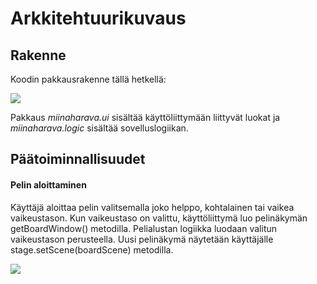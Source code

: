 # Arkkitehtuurikuvaus

## Rakenne

Koodin pakkausrakenne tällä hetkellä:

<img src="https://github.com/jarkmaen/ot-harjoitustyo/blob/master/dokumentaatio/pakkausrakenne.png">

Pakkaus _miinaharava.ui_ sisältää käyttöliittymään liittyvät luokat ja _miinaharava.logic_ sisältää sovelluslogiikan.

## Päätoiminnallisuudet

#### Pelin aloittaminen

Käyttäjä aloittaa pelin valitsemalla joko helppo, kohtalainen tai vaikea vaikeustason. Kun vaikeustaso on valittu, käyttöliittymä luo pelinäkymän getBoardWindow() metodilla. Pelialustan logiikka luodaan valitun vaikeustason perusteella. Uusi pelinäkymä näytetään käyttäjälle stage.setScene(boardScene) metodilla.

<img src="https://github.com/jarkmaen/ot-harjoitustyo/blob/master/dokumentaatio/sekvenssikaavio.png">
